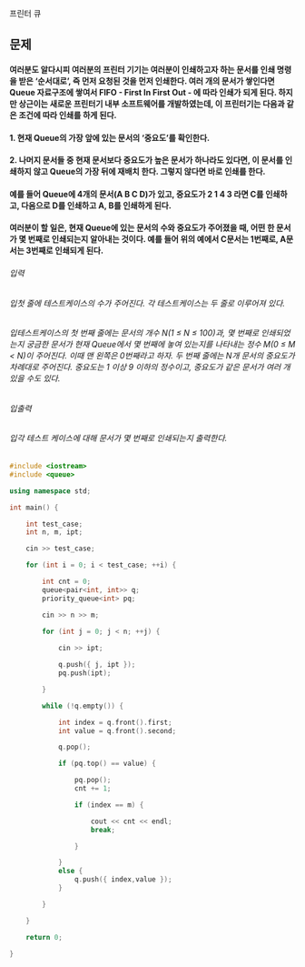 프린터 큐
## 문제
#### 여러분도 알다시피 여러분의 프린터 기기는 여러분이 인쇄하고자 하는 문서를 인쇄 명령을 받은 ‘순서대로’, 즉 먼저 요청된 것을 먼저 인쇄한다. 여러 개의 문서가 쌓인다면 Queue 자료구조에 쌓여서 FIFO - First In First Out - 에 따라 인쇄가 되게 된다. 하지만 상근이는 새로운 프린터기 내부 소프트웨어를 개발하였는데, 이 프린터기는 다음과 같은 조건에 따라 인쇄를 하게 된다.

#### 1. 현재 Queue의 가장 앞에 있는 문서의 ‘중요도’를 확인한다.
#### 2. 나머지 문서들 중 현재 문서보다 중요도가 높은 문서가 하나라도 있다면, 이 문서를 인쇄하지 않고 Queue의 가장 뒤에 재배치 한다. 그렇지 않다면 바로 인쇄를 한다.
#### 예를 들어 Queue에 4개의 문서(A B C D)가 있고, 중요도가 2 1 4 3 라면 C를 인쇄하고, 다음으로 D를 인쇄하고 A, B를 인쇄하게 된다.

#### 여러분이 할 일은, 현재 Queue에 있는 문서의 수와 중요도가 주어졌을 때, 어떤 한 문서가 몇 번째로 인쇄되는지 알아내는 것이다. 예를 들어 위의 예에서 C문서는 1번째로, A문서는 3번째로 인쇄되게 된다.

###### 입력
###### 입첫 줄에 테스트케이스의 수가 주어진다. 각 테스트케이스는 두 줄로 이루어져 있다.

###### 입테스트케이스의 첫 번째 줄에는 문서의 개수 N(1 ≤ N ≤ 100)과, 몇 번째로 인쇄되었는지 궁금한 문서가 현재 Queue에서 몇 번째에 놓여 있는지를 나타내는 정수 M(0 ≤ M < N)이 주어진다. 이때 맨 왼쪽은 0번째라고 하자. 두 번째 줄에는 N개 문서의 중요도가 차례대로 주어진다. 중요도는 1 이상 9 이하의 정수이고, 중요도가 같은 문서가 여러 개 있을 수도 있다.

###### 입출력
###### 입각 테스트 케이스에 대해 문서가 몇 번째로 인쇄되는지 출력한다.

```c++
#include <iostream>
#include <queue>

using namespace std;

int main() {

    int test_case;
    int n, m, ipt;

    cin >> test_case;

    for (int i = 0; i < test_case; ++i) {

        int cnt = 0;
        queue<pair<int, int>> q;
        priority_queue<int> pq;

        cin >> n >> m;
        
        for (int j = 0; j < n; ++j) {

            cin >> ipt;

            q.push({ j, ipt });
            pq.push(ipt);

        }

        while (!q.empty()) {

            int index = q.front().first;
            int value = q.front().second;

            q.pop();

            if (pq.top() == value) {

                pq.pop();
                cnt += 1;

                if (index == m) {

                    cout << cnt << endl;
                    break;

                }

            }
            else {
                q.push({ index,value });
            }

        }

    }

    return 0;

}
```
